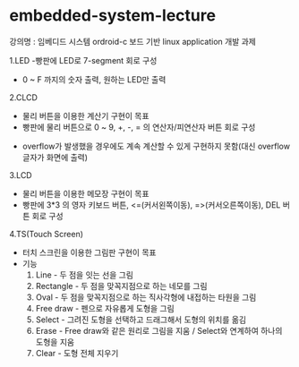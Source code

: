 # embedded-system-lecture

강의명 : 임베디드 시스템
ordroid-c 보드 기반 linux application 개발 과제

1.LED
 -빵판에 LED로 7-segment 회로 구성
 - 0 ~ F 까지의 숫자 출력, 원하는 LED만 출력

2.CLCD
 - 물리 버튼을 이용한 계산기 구현이 목표
 - 빵판에 물리 버튼으로 0 ~ 9, +, -, = 의 연산자/피연산자 버튼 회로 구성
  * overflow가 발생했을 경우에도 계속 계산할 수 있게 구현하지 못함(대신 overflow 글자가 화면에 출력)
 
3.LCD
 - 물리 버튼을 이용한 메모장 구현이 목표
 - 빵판에 3*3 의 영자 키보드 버튼, <=(커서왼쪽이동), =>(커서오른쪽이동), DEL 버튼 회로 구성

4.TS(Touch Screen)
 - 터치 스크린을 이용한 그림판 구현이 목표
 - 기능
   1. Line - 두 점을 잇는 선을 그림
   2. Rectangle - 두 점을 맞꼭지점으로 하는 네모를 그림
   3. Oval - 두 점을 맞꼭지점으로 하는 직사각형에 내접하는 타원을 그림
   4. Free draw - 펜으로 자유롭게 도형을 그림
   5. Select - 그려진 도형을 선택하고 드래그해서 도형의 위치를 옮김
   6. Erase - Free draw와 같은 원리로 그림을 지움 / Select와 연계하여 하나의 도형을 지움
   7. Clear - 도형 전체 지우기
  
